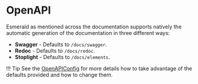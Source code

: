 # OpenAPI

Esmerald as mentioned across the documentation supports natively the automatic generation of the
documentation in three different ways:

* **Swagger** - Defaults to `/docs/swagger`.
* **Redoc** - Defaults to `/docs/redoc`.
* **Stoplight** - Defaults to `/docs/elements`.

!!! Tip
    See the [OpenAPIConfig](./configurations/openapi/config.md) for more details how to take
    advantage of the defaults provided and how to change them.

